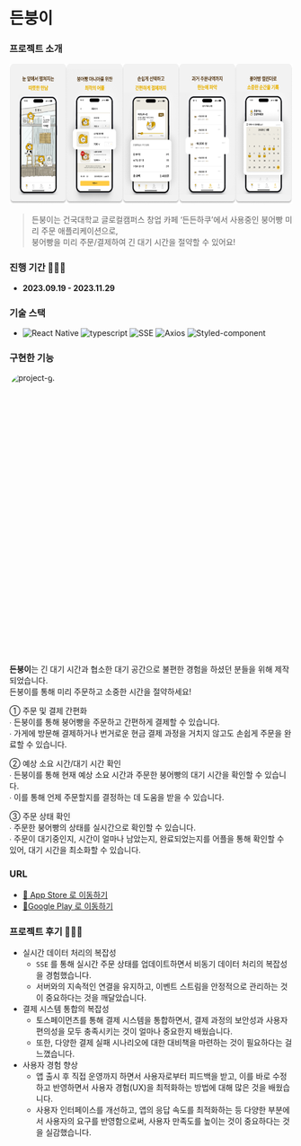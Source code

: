 # 든붕이


### 프로젝트 소개

<img src="./app/assets/images/readme/Deunbung.png" alt="project-image" height="250">

> 든붕이는 건국대학교 글로컬캠퍼스 창업 카페 ‘든든하쿠’에서 사용중인 붕어빵 미리 주문 애플리케이션으로,  
> 붕어빵을 미리 주문/결제하여 긴 대기 시간을 절약할 수 있어요!

### 진행 기간 👩🏻‍💻

- **2023.09.19 - 2023.11.29**

### 기술 스택

- ![React Native](https://img.shields.io/badge/React%20Native-61DAFB?style=flat&logo=React&logoColor=white)
  ![typescript](https://img.shields.io/badge/TypeScript-3178C6?style=flat&logo=typescript&logoColor=white)
  ![SSE](https://img.shields.io/badge/SSE-FFEB99?style=flat&logo=&logoColor=white)
  ![Axios](https://img.shields.io/badge/Axios-5A29E4?style=flat&logo=Axios&logoColor=white)
  ![Styled-component](https://img.shields.io/badge/styled%20components-DB7093?style=flat&logo=styledcomponents&logoColor=white)

### 구현한 기능

<img src="./app/assets/images/readme/gif/Deunbung_Screen.gif" alt="project-gif" height="500" style="border-radius: 30px; display: inline-block; overflow: hidden;">

**든붕이**는 긴 대기 시간과 협소한 대기 공간으로 불편한 경험을 하셨던 분들을 위해 제작되었습니다.   
든붕이를 통해 미리 주문하고 소중한 시간을 절약하세요!   

① 주문 및 결제 간편화   
∙ 든붕이를 통해 붕어빵을 주문하고 간편하게 결제할 수 있습니다.   
∙ 가게에 방문해 결제하거나 번거로운 현금 결제 과정을 거치지 않고도 손쉽게 주문을 완료할 수 있습니다.

② 예상 소요 시간/대기 시간 확인   
∙ 든붕이를 통해 현재 예상 소요 시간과 주문한 붕어빵의 대기 시간을 확인할 수 있습니다.   
∙ 이를 통해 언제 주문할지를 결정하는 데 도움을 받을 수 있습니다.   

③ 주문 상태 확인   
∙ 주문한 붕어빵의 상태를 실시간으로 확인할 수 있습니다.   
∙ 주문이 대기중인지, 시간이 얼마나 남았는지, 완료되었는지를 어플을 통해 확인할 수 있어, 대기 시간을 최소화할 수 있습니다.   

### URL

- [🔗 App Store 로 이동하기](https://apps.apple.com/kr/app/%EB%93%A0%EB%B6%95%EC%9D%B4/id6471925416)
- [🔗Google Play 로 이동하기](https://play.google.com/store/apps/details?id=com.reliablekkufront&pcampaignid=web_share)

### 프로젝트 후기 🙇🏻‍♀️

- 실시간 데이터 처리의 복잡성
    - `SSE` 를 통해 실시간 주문 상태를 업데이트하면서 비동기 데이터 처리의 복잡성을 경험했습니다.
    - 서버와의 지속적인 연결을 유지하고, 이벤트 스트림을 안정적으로 관리하는 것이 중요하다는 것을 깨달았습니다.
- 결제 시스템 통합의 복잡성
    - 토스페이먼츠를 통해 결제 시스템을 통합하면서, 결제 과정의 보안성과 사용자 편의성을 모두 충족시키는 것이 얼마나 중요한지 배웠습니다.
    - 또한, 다양한 결제 실패 시나리오에 대한 대비책을 마련하는 것이 필요하다는 걸 느꼈습니다.
- 사용자 경험 향상
    - 앱 출시 후 직접 운영까지 하면서 사용자로부터 피드백을 받고, 이를 바로 수정하고 반영하면서 사용자 경험(UX)을 최적화하는 방법에 대해 많은 것을 배웠습니다.
    - 사용자 인터페이스를 개선하고, 앱의 응답 속도를 최적화하는 등 다양한 부분에서 사용자의 요구를 반영함으로써, 사용자 만족도를 높이는 것이 중요하다는 것을 실감했습니다.

